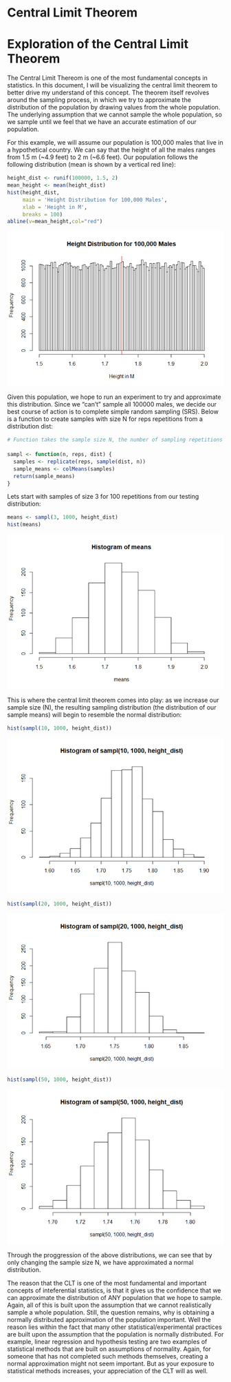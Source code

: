 Central Limit Theorem
================

# Exploration of the Central Limit Theorem

The Central Limit Thereom is one of the most fundamental concepts in
statistics. In this document, I will be visualizing the central limit
theorem to better drive my understand of this concept. The theorem
itself revolves around the sampling process, in which we try to
approximate the distribution of the population by drawing values from
the whole population. The underlying assumption that we cannot sample
the whole population, so we sample until we feel that we have an
accurate estimation of our population.

For this example, we will assume our population is 100,000 males that
live in a hypothetical country. We can say that the height of all the
males ranges from 1.5 m (\~4.9 feet) to 2 m (\~6.6 feet). Our population
follows the following distribution (mean is shown by a vertical red
line):

``` r
height_dist <- runif(100000, 1.5, 2)
mean_height <- mean(height_dist)
hist(height_dist, 
     main = 'Height Distribution for 100,000 Males',
     xlab = 'Height in M',
     breaks = 100)
abline(v=mean_height,col="red")
```

![](README_figs/README-Height_Distribution-1.png)<!-- -->

Given this population, we hope to run an experiment to try and
approximate this distribution. Since we “can’t” sample all 100000 males,
we decide our best course of action is to complete simple random
sampling (SRS). Below is a function to create samples with size N for
reps repetitions from a distribution dist:

``` r
# Function takes the sample size N, the number of sampling repetitions to complete and distribution to sample from

sampl <- function(n, reps, dist) {
  samples <- replicate(reps, sample(dist, n))
  sample_means <- colMeans(samples)
  return(sample_means)
}
```

Lets start with samples of size 3 for 100 repetitions from our testing
distribution:

``` r
means <- sampl(3, 1000, height_dist)
hist(means)
```

![](README_figs/README-Sample_Size_3_1000_reps-1.png)<!-- -->

This is where the central limit theorem comes into play: as we increase
our sample size (N), the resulting sampling distribution (the
distribution of our sample means) will begin to resemble the normal
distribution:

``` r
hist(sampl(10, 1000, height_dist))
```

![](README_figs/README-Sample_Size_10_1000_reps-1.png)<!-- -->

``` r
hist(sampl(20, 1000, height_dist))
```

![](README_figs/README-Sample_Size_20_1000_reps-1.png)<!-- -->

``` r
hist(sampl(50, 1000, height_dist))
```

![](README_figs/README-Sample_Size_50_1000_reps-1.png)<!-- -->

Through the proggression of the above distributions, we can see that by
only changing the sample size N, we have approximated a normal
distribution.

The reason that the CLT is one of the most fundamental and important
concepts of inteferential statistics, is that it gives us the confidence
that we can approximate the distribution of ANY population that we hope
to sample. Again, all of this is built upon the assumption that we
cannot realistically sample a whole population. Still, the question
remains, why is obtaining a normally distributed approximation of the
population important. Well the reason lies within the fact that many
other statistical/experimental practices are built upon the assumption
that the population is normally distributed. For example, linear
regression and hypothesis testing are two examples of statistical
methods that are built on assumptions of normality. Again, for someone
that has not completed such methods themselves, creating a normal
approximation might not seem important. But as your exposure to
statistical methods increases, your appreciation of the CLT will as
well.
